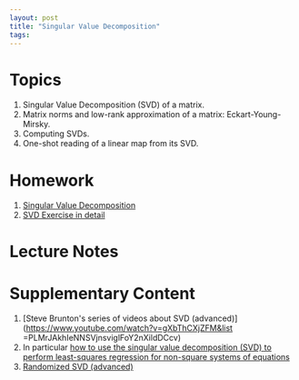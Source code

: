 ```yaml
---
layout: post
title: "Singular Value Decomposition"
tags:
---
```



# Topics

1. Singular Value Decomposition (SVD) of a matrix.
2. Matrix norms and low-rank approximation of a matrix: Eckart-Young-Mirsky.
3. Computing SVDs. 
4. One-shot reading of a linear map from its SVD.


# Homework

1. [Singular Value Decomposition](https://www.youtube.com/watch?v=mBcLRGuAFUk)
2. [SVD Exercise in detail](https://www.youtube.com/watch?v=cOUTpqlX-Xs)

# Lecture Notes

# Supplementary Content

<!-- 1. [Last year's notes]({{ site.baseurl }}{% link docs/session-9.pdf  %}) -->
1. [Steve Brunton's series of videos about SVD (advanced)](https://www.youtube.com/watch?v=gXbThCXjZFM&list
=PLMrJAkhIeNNSVjnsviglFoY2nXildDCcv)
2. In particular [how to use the singular value decomposition (SVD) to perform least-squares regression for non-square systems of equations](https://t.co/rDggVKd8jz?amp=1)
3. [Randomized SVD (advanced)](https://gregorygundersen.com/blog/2019/01/17/randomized-svd/)
